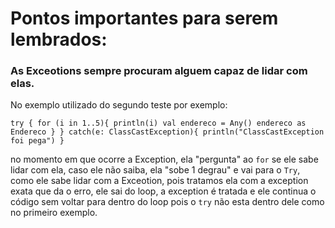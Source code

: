# Pontos importantes para serem lembrados:

### As Exceotions sempre procuram alguem capaz de lidar com elas.

No exemplo utilizado do segundo teste por exemplo:

`
try {
         for (i in 1..5){
                 println(i)
                 val endereco = Any()
                 endereco as Endereco
             }
     } catch(e: ClassCastException){
         println("ClassCastException foi pega")
     }
`

no momento em que ocorre a Exception, ela "pergunta" ao `for` se ele sabe lidar com ela,
caso ele não saiba, ela "sobe 1 degrau" e vai para o `Try`, como ele sabe lidar com a Exceotion,
pois tratamos ela com a exception exata que da o erro, ele sai do loop, a exception é tratada e
ele continua o código sem voltar para dentro do loop pois o `try` não esta dentro dele como no
primeiro exemplo.